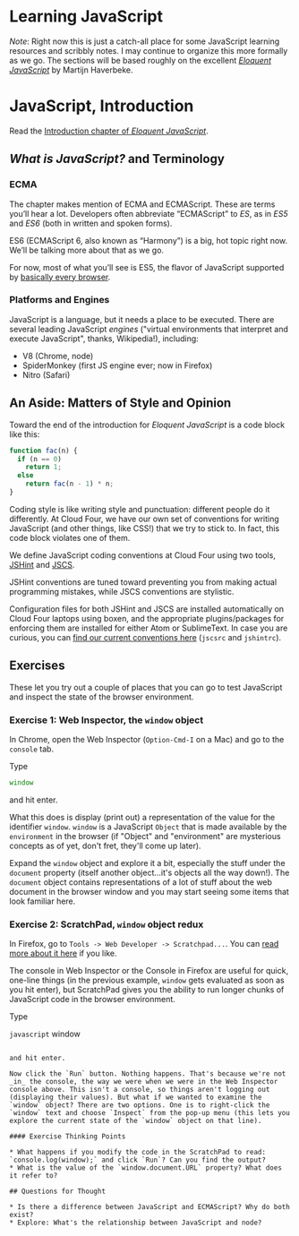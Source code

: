 # Learning JavaScript

*Note*: Right now this is just a catch-all place for some JavaScript learning resources and scribbly notes. I may continue to organize this more formally as we go. The sections will be based roughly on the excellent [_Eloquent JavaScript_](http://eloquentjavascript.net/) by Martijn Haverbeke.

# JavaScript, Introduction

Read the [Introduction chapter of _Eloquent JavaScript_](http://eloquentjavascript.net/00_intro.html).

## *What is JavaScript?* and Terminology

### ECMA

The chapter makes mention of ECMA and ECMAScript. These are terms you’ll hear a lot. Developers often abbreviate “ECMAScript”  to _ES_, as in _ES5_ and _ES6_ (both in written and spoken forms).

ES6 (ECMAScript 6, also known as “Harmony”) is a big, hot topic right now. We’ll be talking more about that as we go.

For now, most of what you’ll see is ES5, the flavor of JavaScript supported by [basically every browser](http://kangax.github.io/compat-table/es5/).

### Platforms and Engines

JavaScript is a language, but it needs a place to be executed. There are several leading JavaScript *engines* ("virtual environments that interpret and execute JavaScript", thanks, Wikipedia!), including:

* V8 (Chrome, node)
* SpiderMonkey (first JS engine ever; now in Firefox)
* Nitro (Safari)


## An Aside: Matters of Style and Opinion

Toward the end of the introduction for _Eloquent JavaScript_ is a code block like this:

```javascript
function fac(n) {
  if (n == 0)
    return 1;
  else
    return fac(n - 1) * n;
}
```

Coding style is like writing style and punctuation: different people do it differently. At Cloud Four, we have our own set of conventions for writing JavaScript (and other things, like CSS!) that we try to stick to. In fact, this code block violates one of them.

We define JavaScript coding conventions at Cloud Four using two tools, [JSHint](http://jshint.com/) and [JSCS](http://jscs.info/).

JSHint conventions are tuned toward preventing you from making actual programming mistakes, while JSCS conventions are stylistic.

Configuration files for both JSHint and JSCS are installed automatically on Cloud Four laptops using boxen, and the appropriate plugins/packages for enforcing them are installed for either Atom or SublimeText. In case you are curious, you can [find our current conventions here](https://github.com/cloudfour/cloudfour-boxen/tree/master/modules/cloudfour_potions/files/dotfiles) (`jscsrc` and `jshintrc`).

## Exercises

These let you try out a couple of places that you can go to test JavaScript and inspect the state of the browser environment.

### Exercise 1: Web Inspector, the `window` object

In Chrome, open the Web Inspector (`Option-Cmd-I` on a Mac) and go to the `console` tab.

Type

```javascript
window
```

and hit enter.

What this does is display (print out) a representation of the value for the identifier `window`. `window` is a JavaScript `Object` that is made available by the `environment` in the browser (if "Object" and "environment" are mysterious concepts as of yet, don't fret, they'll come up later). 

Expand the `window` object and explore it a bit, especially the stuff under the `document` property (itself another object...it's objects all the way down!). The `document` object contains representations of a lot of stuff about the web document in the browser window and you may start seeing some items that look familiar here.

### Exercise 2: ScratchPad, `window` object redux

In Firefox, go to `Tools -> Web Developer -> Scratchpad...`. You can [read more about it here](https://developer.mozilla.org/en-US/docs/Tools/Scratchpad) if you like.

The console in Web Inspector or the Console in Firefox are useful for quick, one-line things (in the previous example, `window` gets evaluated as soon as you hit enter), but ScratchPad gives you the ability to run longer chunks of JavaScript code in the browser environment. 

Type

```javascript```
window
```

and hit enter. 

Now click the `Run` button. Nothing happens. That's because we're not _in_ the console, the way we were when we were in the Web Inspector console above. This isn't a console, so things aren't logging out (displaying their values). But what if we wanted to examine the `window` object? There are two options. One is to right-click the `window` text and choose `Inspect` from the pop-up menu (this lets you explore the current state of the `window` object on that line).

#### Exercise Thinking Points

* What happens if you modify the code in the ScratchPad to read: `console.log(window);` and click `Run`? Can you find the output?
* What is the value of the `window.document.URL` property? What does it refer to?

## Questions for Thought

* Is there a difference between JavaScript and ECMAScript? Why do both exist?
* Explore: What's the relationship between JavaScript and node?
